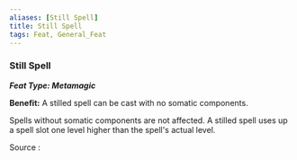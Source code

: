 ```yaml
---
aliases: [Still Spell]
title: Still Spell
tags: Feat, General_Feat
---
```

### Still Spell 
***Feat Type: Metamagic***

**Benefit:** A stilled spell can be cast with no somatic components.

Spells without somatic components are not affected. A stilled spell uses
up a spell slot one level higher than the spell's actual level.


Source :